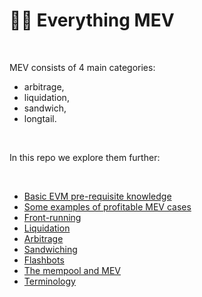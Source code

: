 # 🏴‍☠️ Everything MEV 

<br>

MEV consists of 4 main categories: 

* arbitrage, 
* liquidation, 
* sandwich,  
* longtail.

<br>

In this repo we explore them further:

<br>


* [Basic EVM pre-requisite knowledge](https://github.com/bt3gl-labs/Blockchains-AMMs-and-MEV/blob/main/MEV/EVM_pre-requisite_knowledge.md)
* [Some examples of profitable MEV cases](https://github.com/bt3gl-labs/Blockchains-AMMs-and-MEV/blob/main/MEV/MEV_in_action.md)
* [Front-running](https://github.com/bt3gl-labs/Blockchains-AMMs-and-MEV/blob/main/MEV/frontrunners-notes.md)
* [Liquidation](https://github.com/bt3gl-labs/Blockchains-AMMs-and-MEV/blob/main/MEV/liquidations-notes.md)
* [Arbitrage](https://github.com/bt3gl-labs/Blockchains-AMMs-and-MEV/blob/main/MEV/arbitrage-notes.md)
* [Sandwiching](https://github.com/bt3gl-labs/Blockchains-AMMs-and-MEV/blob/main/MEV/sandwich-tranding-notes.md)
* [Flashbots](https://github.com/bt3gl-labs/Blockchains-AMMs-and-MEV/blob/main/MEV/flashbots.md)
* [The mempool and MEV](https://github.com/bt3gl-labs/Blockchains-AMMs-and-MEV/blob/main/MEV/the_mempool_and_mev.md)
* [Terminology](https://github.com/bt3gl-labs/Blockchains-AMMs-and-MEV/blob/main/MEV/terminology.md)



<br>

